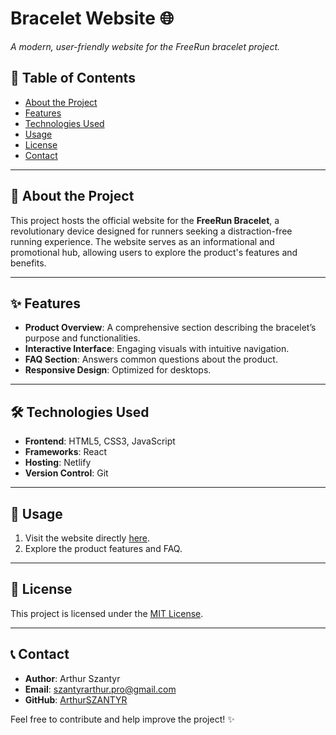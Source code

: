 # Bracelet Website 🌐
_A modern, user-friendly website for the FreeRun bracelet project._

## 📖 Table of Contents

- [About the Project](#about-the-project)  
- [Features](#features)  
- [Technologies Used](#technologies-used)    
- [Usage](#usage)   
- [License](#license)  
- [Contact](#contact)  

---

## 📜 About the Project

This project hosts the official website for the **FreeRun Bracelet**, a revolutionary device designed for runners seeking a distraction-free running experience. The website serves as an informational and promotional hub, allowing users to explore the product's features and benefits.  

---

## ✨ Features

- **Product Overview**: A comprehensive section describing the bracelet’s purpose and functionalities.  
- **Interactive Interface**: Engaging visuals with intuitive navigation.   
- **FAQ Section**: Answers common questions about the product.  
- **Responsive Design**: Optimized for desktops.  

---

## 🛠️ Technologies Used

- **Frontend**: HTML5, CSS3, JavaScript  
- **Frameworks**: React
- **Hosting**: Netlify  
- **Version Control**: Git  

---

## 🚀 Usage

1. Visit the website directly [here](https://oksi-tech.netlify.app).  
2. Explore the product features and FAQ.    

---

## 📄 License

This project is licensed under the [MIT License](LICENSE).  

---

## 📞 Contact

- **Author**: Arthur Szantyr  
- **Email**: [szantyrarthur.pro@gmail.com](mailto:szantyrarthur.pro@gmail.com)  
- **GitHub**: [ArthurSZANTYR](https://github.com/ArthurSZANTYR)  

Feel free to contribute and help improve the project! ✨
